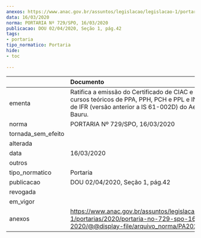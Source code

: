 ```yaml
---
anexos: https://www.anac.gov.br/assuntos/legislacao/legislacao-1/portarias/2020/portaria-no-729-spo-16-03-2020/@@display-file/arquivo_norma/PA2020-0729.pdf
data: 16/03/2020
norma: PORTARIA Nº 729/SPO, 16/03/2020
publicacao: DOU 02/04/2020, Seção 1, pág.42
tags:
- portaria
tipo_normatico: Portaria
hide: 
- toc 
 
---
```


|                    | Documento                                                                                                                                                                  |
|:-------------------|:---------------------------------------------------------------------------------------------------------------------------------------------------------------------------|
| ementa             | Ratifica a emissão do Certificado de CIAC e regova os cursos teóricos de PPA, PPH, PCH e PPL e INVA e prático de IFR (versão anterior a IS 61-002D) do Aeroclube de Bauru. |
| norma              | PORTARIA Nº 729/SPO, 16/03/2020                                                                                                                                            |
| tornada_sem_efeito |                                                                                                                                                                            |
| alterada           |                                                                                                                                                                            |
| data               | 16/03/2020                                                                                                                                                                 |
| outros             |                                                                                                                                                                            |
| tipo_normatico     | Portaria                                                                                                                                                                   |
| publicacao         | DOU 02/04/2020, Seção 1, pág.42                                                                                                                                            |
| revogada           |                                                                                                                                                                            |
| em_vigor           |                                                                                                                                                                            |
| anexos             | https://www.anac.gov.br/assuntos/legislacao/legislacao-1/portarias/2020/portaria-no-729-spo-16-03-2020/@@display-file/arquivo_norma/PA2020-0729.pdf                        |